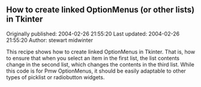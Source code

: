 ## How to create linked OptionMenus (or other lists) in Tkinter 
Originally published: 2004-02-26 21:55:20 
Last updated: 2004-02-26 21:55:20 
Author: stewart midwinter 
 
This recipe shows how to create linked OptionMenus in Tkinter. That is, how to ensure that when you select an item in the first list, the list contents change in the second list, which changes the contents in the third list.  While this code is for Pmw OptionMenus, it should be easily adaptable to other types of picklist or radiobutton widgets.